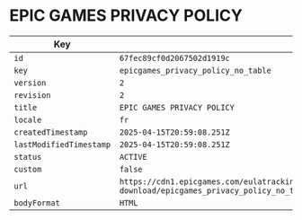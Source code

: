 # EPIC GAMES PRIVACY POLICY

| Key | Value |
| --- | ----- |
| `id` | `67fec89cf0d2067502d1919c` |
| `key` | `epicgames_privacy_policy_no_table` |
| `version` | `2` |
| `revision` | `2` |
| `title` | `EPIC GAMES PRIVACY POLICY` |
| `locale` | `fr` |
| `createdTimestamp` | `2025-04-15T20:59:08.251Z` |
| `lastModifiedTimestamp` | `2025-04-15T20:59:08.251Z` |
| `status` | `ACTIVE` |
| `custom` | `false` |
| `url` | `https://cdn1.epicgames.com/eulatracking-download/epicgames_privacy_policy_no_table/fr/v2/r2/a19710e22f262bc12a979f9d3236ef44.pdf` |
| `bodyFormat` | `HTML` |
